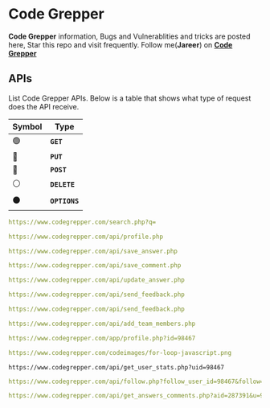 # Code Grepper

**Code Grepper** information, Bugs and Vulnerablities and tricks are posted here, Star this repo and visit frequently. Follow me(**Jareer**) on **[Code Grepper][Profile]**


## APIs

List Code Grepper APIs. Below is a table that shows what type of request does the API receive.

| Symbol | Type |
|---|---|
| 🟢 |  **`GET`** |
| 🔵 |  **`PUT`** |
| 🔴 |  **`POST`** |
| ⚪ |  **`DELETE`** |
| ⚫ |  **`OPTIONS`** |

```yaml
https://www.codegrepper.com/search.php?q=
```

```yaml
https://www.codegrepper.com/api/profile.php
```

```yaml
https://www.codegrepper.com/api/save_answer.php
```

```yaml
https://www.codegrepper.com/api/save_comment.php
```

```yaml
https://www.codegrepper.com/api/update_answer.php
```

```yaml
https://www.codegrepper.com/api/send_feedback.php
```

```yaml
https://www.codegrepper.com/api/send_feedback.php
```

```yaml
https://www.codegrepper.com/api/add_team_members.php
```

```yaml
https://www.codegrepper.com/app/profile.php?id=98467
```

```yaml
https://www.codegrepper.com/codeimages/for-loop-javascript.png
```

```
https://www.codegrepper.com/api/get_user_stats.php?uid=98467
```

```yaml
https://www.codegrepper.com/api/follow.php?follow_user_id=98467&follow=1
```

```yaml
https://www.codegrepper.com/api/get_answers_comments.php?aid=287391&u=98467
```

[Profile]: https://www.codegrepper.com/app/profile.php?id=98467

